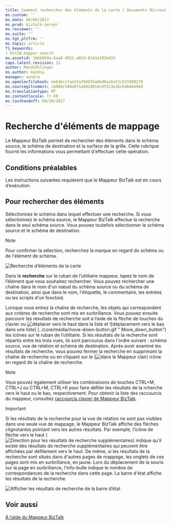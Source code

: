 ```yaml
---
title: Comment rechercher des éléments de la carte | Documents Microsoft
ms.custom: ''
ms.date: 06/08/2017
ms.prod: biztalk-server
ms.reviewer: ''
ms.suite: ''
ms.tgt_pltfrm: ''
ms.topic: article
f1_keywords:
- bts10.mapper.search
ms.assetid: 3dbb089a-6aa8-4921-a82d-81d3a193e933
caps.latest.revision: 11
author: MandiOhlinger
ms.author: mandia
manager: anneta
ms.openlocfilehash: ee61bccfae53a79d8fba6bd0aa5af2c537d98270
ms.sourcegitcommit: cb908c540d8f1a692d01dc8f313e16cb4b4e696d
ms.translationtype: MT
ms.contentlocale: fr-FR
ms.lasthandoff: 09/20/2017
---
```

# <a name="how-to-search-for-map-items"></a>Recherche d'éléments de mappage
Le Mappeur BizTalk permet de rechercher des éléments dans le schéma source, le schéma de destination et la surface de la grille. Cette rubrique fournit les informations vous permettant d'effectuer cette opération.  
  
## <a name="prerequisites"></a>Conditions préalables  
 Les instructions suivantes requièrent que le Mappeur BizTalk est en cours d’exécution.  
  
## <a name="to-search-for-items"></a>Pour rechercher des éléments  
 Sélectionnez le schéma dans lequel effectuer une recherche. Si vous sélectionnez le schéma source, le Mappeur BizTalk effectue la recherche dans le seul schéma source. Vous pouvez toutefois sélectionner le schéma source et le schéma de destination.  
  
> [!NOTE]
>  Pour confirmer la sélection, recherchez la marque en regard du schéma ou de l'élément de schéma.  
  
 ![Recherche d’éléments de la carte](../core/media/searching-map-items.gif "Searching_map_items")  
  
 Dans le **recherche** sur le ruban de l’utilitaire mappeur, tapez le nom de l’élément que vous souhaitez rechercher. Vous pouvez rechercher une chaîne dans le nom d'un nœud du schéma source ou du schéma de destination, ainsi que dans le nom, l'étiquette, le commentaire, les entrées ou les scripts d'un fonctoid.  
  
 Lorsque vous entrez la chaîne de recherche, les objets qui correspondent aux critères de recherche sont mis en surbrillance. Vous pouvez ensuite parcourir les résultats de recherche soit à l’aide de la flèche de touches du clavier ou ![déplacer vers le haut dans la liste](../core/media/move-up-button.gif "Move_up_button") et ![déplacement vers le bas dans une liste] (../core/media/move-down-button.gif " Move_down_button") les icônes sur le ruban de l’utilitaire. Si les résultats de la recherche sont répartis entre les trois vues, ils sont parcourus dans l'ordre suivant : schéma source, vue de relation et schéma de destination. Après avoir examiné les résultats de recherche, vous pouvez fermer la recherche en supprimant la chaîne de recherche ou en cliquant sur le (![dans le Mappeur clair](../core/media/mapper-search-cancel.gif "Mapper_Search_Cancel")) icône en regard de la chaîne de recherche.  
  
> [!NOTE]
>  Vous pouvez également utiliser les combinaisons de touches CTRL+M, CTRL+J ou CTRL+M, CTRL+K pour faire défiler les résultats de la rcherche vers le haut ou le bas, respectivement. Pour obtenir la liste des raccourcis du mappeur, consultez [raccourcis clavier de Mappeur BizTalk](../core/biztalk-mapper-keyboard-shortcuts.md).  
  
> [!IMPORTANT]
>  Si les résultats de la recherche pour la vue de relation ne sont pas visibles dans une seule vue de mappage, le Mappeur BizTalk affiche des flèches clignotantes pointant vers les autres résultats. Par exemple, l’icône de flèche vers le haut (![Direction pour les résultats de recherche supplémentaires](../core/media/mapper-search-direction.gif "Mapper_Search_Direction")) indique qu’il existe des résultats de recherche supplémentaires qui peuvent être affichées par défilement vers le haut. De même, si les résultats de la recherche sont situés dans d'autres pages de mappage, les onglets de ces pages sont mis en surbrillance, en jaune. Lors du déplacement de la souris sur la page en surbrillance, l'info-bulle indique le nombre de correspondances de la recherche dans cette page. La barre d'état affiche les résultats de la recherche.  
  
 ![Afficher les résultats de recherche de la barre d’état](../core/media/searching-map-items-statusbar.jpg "Searching_map_items_statusbar")  
  
## <a name="see-also"></a>Voir aussi  
 [À l’aide du Mappeur BizTalk](../core/using-biztalk-mapper.md)